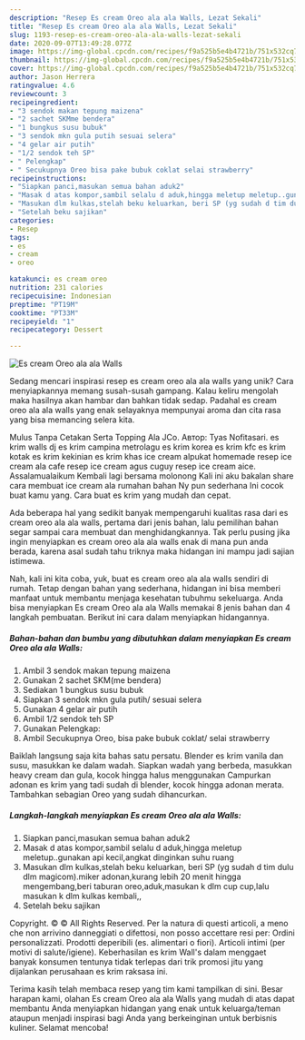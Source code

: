 ```yaml
---
description: "Resep Es cream Oreo ala ala Walls, Lezat Sekali"
title: "Resep Es cream Oreo ala ala Walls, Lezat Sekali"
slug: 1193-resep-es-cream-oreo-ala-ala-walls-lezat-sekali
date: 2020-09-07T13:49:28.077Z
image: https://img-global.cpcdn.com/recipes/f9a525b5e4b4721b/751x532cq70/es-cream-oreo-ala-ala-walls-foto-resep-utama.jpg
thumbnail: https://img-global.cpcdn.com/recipes/f9a525b5e4b4721b/751x532cq70/es-cream-oreo-ala-ala-walls-foto-resep-utama.jpg
cover: https://img-global.cpcdn.com/recipes/f9a525b5e4b4721b/751x532cq70/es-cream-oreo-ala-ala-walls-foto-resep-utama.jpg
author: Jason Herrera
ratingvalue: 4.6
reviewcount: 3
recipeingredient:
- "3 sendok makan tepung maizena"
- "2 sachet SKMme bendera"
- "1 bungkus susu bubuk"
- "3 sendok mkn gula putih sesuai selera"
- "4 gelar air putih"
- "1/2 sendok teh SP"
- " Pelengkap"
- " Secukupnya Oreo bisa pake bubuk coklat selai strawberry"
recipeinstructions:
- "Siapkan panci,masukan semua bahan aduk2"
- "Masak d atas kompor,sambil selalu d aduk,hingga meletup meletup..gunakan api kecil,angkat dinginkan suhu ruang"
- "Masukan dlm kulkas,stelah beku keluarkan, beri SP (yg sudah d tim dulu dlm magicom).miker adonan,kurang lebih 20 menit hingga mengembang,beri taburan oreo,aduk,masukan k dlm cup cup,lalu masukan k dlm kulkas kembali,,"
- "Setelah beku sajikan"
categories:
- Resep
tags:
- es
- cream
- oreo

katakunci: es cream oreo 
nutrition: 231 calories
recipecuisine: Indonesian
preptime: "PT19M"
cooktime: "PT33M"
recipeyield: "1"
recipecategory: Dessert

---
```



![Es cream Oreo ala ala Walls](https://img-global.cpcdn.com/recipes/f9a525b5e4b4721b/751x532cq70/es-cream-oreo-ala-ala-walls-foto-resep-utama.jpg)

Sedang mencari inspirasi resep es cream oreo ala ala walls yang unik? Cara menyiapkannya memang susah-susah gampang. Kalau keliru mengolah maka hasilnya akan hambar dan bahkan tidak sedap. Padahal es cream oreo ala ala walls yang enak selayaknya mempunyai aroma dan cita rasa yang bisa memancing selera kita.

Mulus Tanpa Cetakan Serta Topping Ala JCo. Автор: Tyas Nofitasari. es krim walls dj es krim campina metrolagu es krim korea es krim kfc es krim kotak es krim kekinian es krim khas ice cream alpukat homemade resep ice cream ala cafe resep ice cream agus cuguy resep ice cream aice. Assalamualaikum Kembali lagi bersama molonong Kali ini aku bakalan share cara membuat ice cream ala rumahan bahan Ny pun sederhana Ini cocok buat kamu yang. Cara buat es krim yang mudah dan cepat.

Ada beberapa hal yang sedikit banyak mempengaruhi kualitas rasa dari es cream oreo ala ala walls, pertama dari jenis bahan, lalu pemilihan bahan segar sampai cara membuat dan menghidangkannya. Tak perlu pusing jika ingin menyiapkan es cream oreo ala ala walls enak di mana pun anda berada, karena asal sudah tahu triknya maka hidangan ini mampu jadi sajian istimewa.


Nah, kali ini kita coba, yuk, buat es cream oreo ala ala walls sendiri di rumah. Tetap dengan bahan yang sederhana, hidangan ini bisa memberi manfaat untuk membantu menjaga kesehatan tubuhmu sekeluarga. Anda bisa menyiapkan Es cream Oreo ala ala Walls memakai 8 jenis bahan dan 4 langkah pembuatan. Berikut ini cara dalam menyiapkan hidangannya.

<!--inarticleads1-->

##### Bahan-bahan dan bumbu yang dibutuhkan dalam menyiapkan Es cream Oreo ala ala Walls:

1. Ambil 3 sendok makan tepung maizena
1. Gunakan 2 sachet SKM(me bendera)
1. Sediakan 1 bungkus susu bubuk
1. Siapkan 3 sendok mkn gula putih/ sesuai selera
1. Gunakan 4 gelar air putih
1. Ambil 1/2 sendok teh SP
1. Gunakan  Pelengkap:
1. Ambil  Secukupnya Oreo, bisa pake bubuk coklat/ selai strawberry


Baiklah langsung saja kita bahas satu persatu. Blender es krim vanila dan susu, masukkan ke dalam wadah. Siapkan wadah yang berbeda, masukkan heavy cream dan gula, kocok hingga halus menggunakan Campurkan adonan es krim yang tadi sudah di blender, kocok hingga adonan merata. Tambahkan sebagian Oreo yang sudah dihancurkan. 

<!--inarticleads2-->

##### Langkah-langkah menyiapkan Es cream Oreo ala ala Walls:

1. Siapkan panci,masukan semua bahan aduk2
1. Masak d atas kompor,sambil selalu d aduk,hingga meletup meletup..gunakan api kecil,angkat dinginkan suhu ruang
1. Masukan dlm kulkas,stelah beku keluarkan, beri SP (yg sudah d tim dulu dlm magicom).miker adonan,kurang lebih 20 menit hingga mengembang,beri taburan oreo,aduk,masukan k dlm cup cup,lalu masukan k dlm kulkas kembali,,
1. Setelah beku sajikan


Copyright. © © All Rights Reserved. Per la natura di questi articoli, a meno che non arrivino danneggiati o difettosi, non posso accettare resi per: Ordini personalizzati. Prodotti deperibili (es. alimentari o fiori). Articoli intimi (per motivi di salute/igiene). Keberhasilan es krim Wall&#39;s dalam menggaet banyak konsumen tentunya tidak terlepas dari trik promosi jitu yang dijalankan perusahaan es krim raksasa ini. 

Terima kasih telah membaca resep yang tim kami tampilkan di sini. Besar harapan kami, olahan Es cream Oreo ala ala Walls yang mudah di atas dapat membantu Anda menyiapkan hidangan yang enak untuk keluarga/teman ataupun menjadi inspirasi bagi Anda yang berkeinginan untuk berbisnis kuliner. Selamat mencoba!
